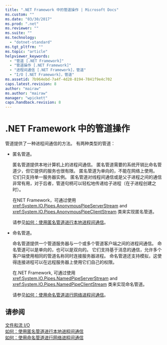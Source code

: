 ```yaml
---
title: ".NET Framework 中的管道操作 | Microsoft Docs"
ms.custom: ""
ms.date: "03/30/2017"
ms.prod: ".net"
ms.reviewer: ""
ms.suite: ""
ms.technology: 
  - "dotnet-standard"
ms.tgt_pltfrm: ""
ms.topic: "article"
helpviewer_keywords: 
  - "管道 [.NET Framework]"
  - "管道操作 [.NET Framework]"
  - "进程间通信 [.NET Framework]，管道"
  - "I/O [.NET Framework]，管道"
ms.assetid: 7b964ebd-7a4f-4d28-8194-7841f9e4c702
caps.latest.revision: 8
author: "mairaw"
ms.author: "mairaw"
manager: "wpickett"
caps.handback.revision: 8
---
```

# .NET Framework 中的管道操作
管道提供了一种进程间通信的方法。  有两种类型的管道：  
  
-   匿名管道。  
  
     匿名管道提供本地计算机上的进程间通信。  匿名管道需要的系统开销比命名管道少，但它提供的服务也很有限。  匿名管道为单向的，不能在网络上使用。  它们只支持单一服务器实例。  匿名管道对线程间通信或是父子进程之间的通信非常有用，对于后者，管道句柄可以轻松地传递给子进程（在子进程创建之时）。  
  
     在NET Framework，可通过使用 <xref:System.IO.Pipes.AnonymousPipeServerStream> and <xref:System.IO.Pipes.AnonymousPipeClientStream> 类来实现匿名管道。  
  
     请参见[如何：使用匿名管道进行本地进程间通信](../../../docs/standard/io/how-to-use-anonymous-pipes-for-local-interprocess-communication.md)。  
  
-   命名管道。  
  
     命名管道提供一个管道服务器与一个或多个管道客户端之间的进程间通信。  命名管道可以是单向的，也可以是双向的。  它们支持基于消息的通信，允许多个客户端使用相同的管道名称同时连接服务器进程。  命名管道还支持模拟，这使得连接进程可以在远程服务器上使用它们自己的权限。  
  
     在.NET Framework, 可通过使用 <xref:System.IO.Pipes.NamedPipeServerStream> and <xref:System.IO.Pipes.NamedPipeClientStream> 类来实现命名管道。  
  
     请参见[如何：使用命名管道进行网络进程间通信](../../../docs/standard/io/how-to-use-named-pipes-for-network-interprocess-communication.md)。  
  
## 请参阅  
 [文件和流 I\/O](../../../docs/standard/io/index.md)   
 [如何：使用匿名管道进行本地进程间通信](../../../docs/standard/io/how-to-use-anonymous-pipes-for-local-interprocess-communication.md)   
 [如何：使用命名管道进行网络进程间通信](../../../docs/standard/io/how-to-use-named-pipes-for-network-interprocess-communication.md)
